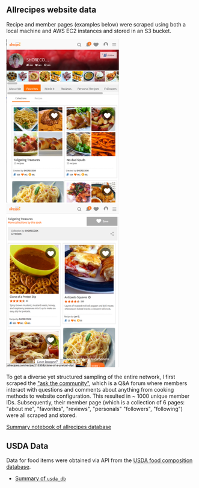 ## Allrecipes website data

Recipe and member pages (examples below) were scraped using both a local machine and AWS EC2 instances and stored in an S3 bucket.  

<img src="shorecook.png" width="300">


<img src="recipe2.png" width="300">



To get a diverse yet structured sampling of the entire network, I first scraped the ["ask the community"](http://dish.allrecipes.com/ask-the-community/), which is a Q&A forum where members interact with questions and comments about anything from cooking methods to website configuration.  This resulted in ~ 1000 unique member IDs.  Subsequently, their member page (which is a collection of 6 pages: "about me", "favorites", "reviews", "personals" "followers", "following") were all scraped and stored. 

[Summary notebook of allrecipes database](organize_allrecipes_db.ipynb)

## USDA Data
Data for food items were obtained via API from the [USDA food composition database](https://ndb.nal.usda.gov/ndb/search/list).

* [Summary of `usda_db`](organize_usda_db.ipynb)
